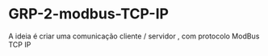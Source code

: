 # GRP-2-modbus-TCP-IP
A ideia é criar uma comunicação  cliente / servidor , com protocolo ModBus TCP IP
